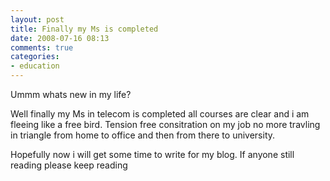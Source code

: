 ```yaml
---
layout: post
title: Finally my Ms is completed
date: 2008-07-16 08:13
comments: true
categories:
- education
---
```

Ummm whats new in my life?

Well finally my Ms in telecom is completed all courses are clear and i am fleeing like a free bird. Tension free consitration on my job no more travling in triangle from home to office and then from there to university.

Hopefully now i will get some time to write for my blog. If anyone still reading please keep reading
